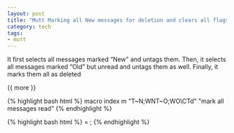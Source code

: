 ```yaml
---
layout: post
title: "Mutt Marking all New messages for deletion and clears all flags"
category: tech
tags: 
- mutt
---
```

 
   
It first selects all messages marked “New” and untags them. Then, it selects all messages marked “Old” but unread and untags them as well. Finally, it marks them all as deleted

{{ more }} 

{% highlight bash html %}
macro index <esc>m "T~N<enter>;WNT~O<enter>;WO\CT<enter><tag-prefix>d" "mark all messages read"
{% endhighlight %}

{% highlight bash html %}
<tag-prefix> = ; 
{% endhighlight %}
